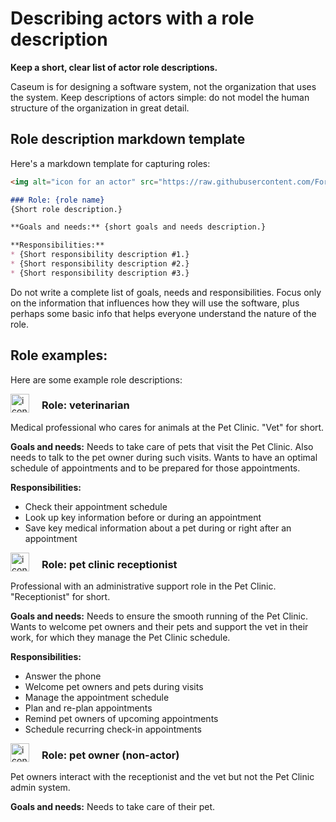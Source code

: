 # Describing actors with a role description

**Keep a short, clear list of actor role descriptions.**

Caseum is for designing a software system, not the organization that uses the system. Keep descriptions of actors simple: do not model the human structure of the organization in great detail.

## Role description markdown template

Here's a markdown template for capturing roles:

```markdown
<img alt="icon for an actor" src="https://raw.githubusercontent.com/FortAwesome/Font-Awesome/6.x/svgs/solid/user.svg" width="30" align="left" style="margin-right: 20px">

### Role: {role name}
{Short role description.}

**Goals and needs:** {short goals and needs description.}

**Responsibilities:**
* {Short responsibility description #1.}
* {Short responsibility description #2.}
* {Short responsibility description #3.}
```

Do not write a complete list of goals, needs and responsibilities. Focus only on the information that influences how they will use the software, plus perhaps some basic info that helps everyone understand the nature of the role.

## Role examples:

Here are some example role descriptions:

<img alt="icon for an actor" src="https://raw.githubusercontent.com/FortAwesome/Font-Awesome/6.x/svgs/solid/user-doctor.svg" width="30" align="left" style="margin-right: 20px;">

### Role: veterinarian
Medical professional who cares for animals at the Pet Clinic. "Vet" for short.

**Goals and needs:** Needs to take care of pets that visit the Pet Clinic. Also needs to talk to the pet owner during such visits. Wants to have an optimal schedule of appointments and to be prepared for those appointments.

**Responsibilities:**
* Check their appointment schedule
* Look up key information before or during an appointment
* Save key medical information about a pet during or right after an appointment

<img alt="icon for an actor" src="https://raw.githubusercontent.com/FortAwesome/Font-Awesome/6.x/svgs/solid/user.svg" width="30" align="left" style="margin-right: 20px;">

### Role: pet clinic receptionist
Professional with an administrative support role in the Pet Clinic. "Receptionist" for short.

**Goals and needs:** Needs to ensure the smooth running of the Pet Clinic. Wants to welcome pet owners and their pets and support the vet in their work, for which they manage the Pet Clinic schedule.

**Responsibilities:**
* Answer the phone
* Welcome pet owners and pets during visits
* Manage the appointment schedule
* Plan and re-plan appointments
* Remind pet owners of upcoming appointments
* Schedule recurring check-in appointments

<img alt="icon for an actor" src="https://raw.githubusercontent.com/FortAwesome/Font-Awesome/6.x/svgs/solid/user.svg" width="30" align="left" style="margin-right: 20px;">

### Role: pet owner (non-actor)
Pet owners interact with the receptionist and the vet but not the Pet Clinic admin system.

**Goals and needs:** Needs to take care of their pet.
